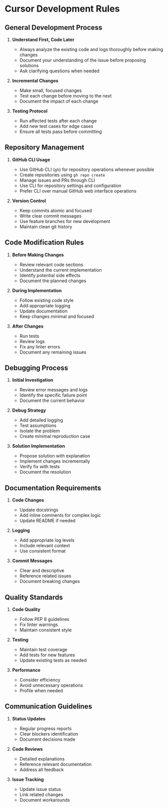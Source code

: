 # Cursor Development Rules

## General Development Process

1. **Understand First, Code Later**
   - Always analyze the existing code and logs thoroughly before making changes
   - Document your understanding of the issue before proposing solutions
   - Ask clarifying questions when needed

2. **Incremental Changes**
   - Make small, focused changes
   - Test each change before moving to the next
   - Document the impact of each change

3. **Testing Protocol**
   - Run affected tests after each change
   - Add new test cases for edge cases
   - Ensure all tests pass before committing

## Repository Management

1. **GitHub CLI Usage**
   - Use GitHub CLI (`gh`) for repository operations whenever possible
   - Create repositories using `gh repo create`
   - Manage issues and PRs through CLI
   - Use CLI for repository settings and configuration
   - Prefer CLI over manual GitHub web interface operations

2. **Version Control**
   - Keep commits atomic and focused
   - Write clear commit messages
   - Use feature branches for new development
   - Maintain clean git history

## Code Modification Rules

1. **Before Making Changes**
   - Review relevant code sections
   - Understand the current implementation
   - Identify potential side effects
   - Document the planned changes

2. **During Implementation**
   - Follow existing code style
   - Add appropriate logging
   - Update documentation
   - Keep changes minimal and focused

3. **After Changes**
   - Run tests
   - Review logs
   - Fix any linter errors
   - Document any remaining issues

## Debugging Process

1. **Initial Investigation**
   - Review error messages and logs
   - Identify the specific failure point
   - Document the current behavior

2. **Debug Strategy**
   - Add detailed logging
   - Test assumptions
   - Isolate the problem
   - Create minimal reproduction case

3. **Solution Implementation**
   - Propose solution with explanation
   - Implement changes incrementally
   - Verify fix with tests
   - Document the resolution

## Documentation Requirements

1. **Code Changes**
   - Update docstrings
   - Add inline comments for complex logic
   - Update README if needed

2. **Logging**
   - Add appropriate log levels
   - Include relevant context
   - Use consistent format

3. **Commit Messages**
   - Clear and descriptive
   - Reference related issues
   - Document breaking changes

## Quality Standards

1. **Code Quality**
   - Follow PEP 8 guidelines
   - Fix linter warnings
   - Maintain consistent style

2. **Testing**
   - Maintain test coverage
   - Add tests for new features
   - Update existing tests as needed

3. **Performance**
   - Consider efficiency
   - Avoid unnecessary operations
   - Profile when needed

## Communication Guidelines

1. **Status Updates**
   - Regular progress reports
   - Clear blockers identification
   - Document decisions made

2. **Code Reviews**
   - Detailed explanations
   - Reference relevant documentation
   - Address all feedback

3. **Issue Tracking**
   - Update issue status
   - Link related changes
   - Document workarounds 